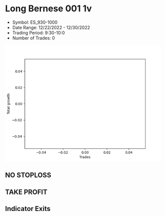 # Long Bernese 001 1v 
- Symbol: ES_930-1000
- Date Range: 12/22/2022 - 12/30/2022
- Trading Period: 9:30-10:0
- Number of Trades: 0

![Plot](LongBernese0011vES_930-1000.png)
## NO STOPLOSS














## TAKE PROFIT











## Indicator Exits

